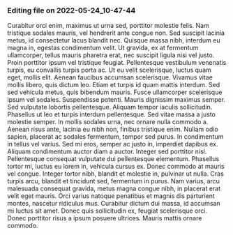 

### Editing file on 2022-05-24_10-47-44

Curabitur orci enim, maximus ut urna sed, porttitor molestie felis. Nam tristique sodales mauris, vel hendrerit ante congue non. Sed suscipit lacinia metus, id consectetur lacus blandit nec. Quisque massa nibh, interdum eu magna in, egestas condimentum velit. Ut gravida, ex at fermentum ullamcorper, tellus mauris pharetra erat, nec suscipit ligula nisi vel justo. Proin porttitor ipsum vel tristique feugiat. Pellentesque vestibulum venenatis turpis, eu convallis turpis porta ac. Ut eu velit scelerisque, luctus quam eget, mollis elit. Aenean faucibus accumsan scelerisque. Vivamus vitae mollis libero, quis dictum leo.
Etiam et turpis id quam mattis interdum. Sed sed vehicula metus, quis bibendum mauris. Fusce ullamcorper scelerisque ipsum vel sodales. Suspendisse potenti. Mauris dignissim maximus semper. Sed vulputate lobortis pellentesque. Aliquam tempor iaculis sollicitudin. Phasellus ut leo et turpis interdum pellentesque. Sed vitae massa a justo molestie semper. In mollis sodales urna, nec ornare nulla commodo a. Aenean risus ante, lacinia eu nibh non, finibus tristique enim. Nullam odio sapien, placerat ac sodales fermentum, tempor sed purus. In condimentum in tellus vel varius. Sed mi eros, semper ac justo in, imperdiet dapibus ex. Aliquam condimentum auctor diam a auctor.
Integer sed porttitor nisl. Pellentesque consequat vulputate dui pellentesque elementum. Phasellus tortor mi, luctus eu lorem in, vehicula cursus ex. Donec commodo at mauris vel congue. Integer tortor nibh, blandit et molestie in, pulvinar ut nulla. Cras turpis arcu, blandit et tincidunt sed, fermentum in purus. Nam varius, arcu malesuada consequat gravida, metus magna congue nibh, in placerat erat velit eget mauris. Orci varius natoque penatibus et magnis dis parturient montes, nascetur ridiculus mus. Curabitur dictum dui massa, id accumsan mi luctus sit amet. Donec quis sollicitudin ex, feugiat scelerisque orci. Donec porttitor risus a ipsum posuere ultrices. Mauris mattis ornare commodo.


